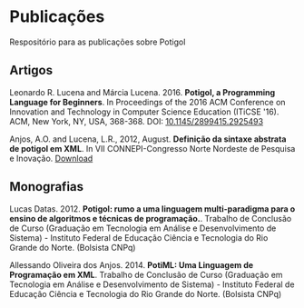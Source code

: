 Publicações
===========

Respositório para as publicações sobre Potigol

## Artigos

Leonardo R. Lucena and Márcia Lucena. 2016. __Potigol, a Programming Language for Beginners__. In Proceedings of the 2016 ACM Conference on Innovation and Technology in Computer Science Education (ITiCSE '16). ACM, New York, NY, USA, 368-368. DOI: [10.1145/2899415.2925493](http://dx.doi.org/10.1145/2899415.2925493)

Anjos, A.O. and Lucena, L.R., 2012, August. __Definição da sintaxe abstrata de potigol em XML__. In VII CONNEPI-Congresso Norte Nordeste de Pesquisa e Inovação. [Download](http://propi.ifto.edu.br/ocs/index.php/connepi/vii/paper/view/1685)

## Monografias

Lucas Datas. 2012. __Potigol: rumo a uma linguagem multi-paradigma para o ensino de algoritmos e técnicas de programação.__. Trabalho de Conclusão de Curso (Graduação em Tecnologia em Análise e Desenvolvimento de Sistema) - Instituto Federal de Educação Ciência e Tecnologia do Rio Grande do Norte. (Bolsista CNPq)

Allessando Oliveira dos Anjos. 2014. __PotiML: Uma Linguagem de Programação em XML__. Trabalho de Conclusão de Curso (Graduação em Tecnologia em Análise e Desenvolvimento de Sistema) - Instituto Federal de Educação Ciência e Tecnologia do Rio Grande do Norte. (Bolsista CNPq)


